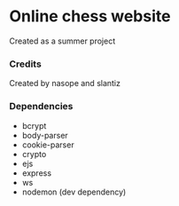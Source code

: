 # Online chess website
Created as a summer project
### Credits
Created by nasope and slantiz

### Dependencies
- bcrypt
- body-parser
- cookie-parser
- crypto
- ejs
- express
- ws
- nodemon (dev dependency)
